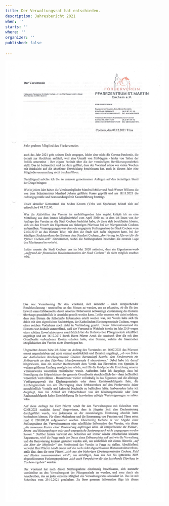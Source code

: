```yaml
---
title: Der Verwaltungsrat hat entschieden.
description: Jahresbericht 2021
when: ''
starts: ''
where: ''
organizer: ''
published: false

---
```

![](/images/forderverein-jahresbericht-2021-s-1.jpg)![](/images/forderverein-jahresbericht-2021-s-2.jpg)